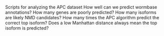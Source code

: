 Scripts for analyzing the APC dataset
How well can we predict wormbase annotations? 
How many genes are poorly predicted?
How many isoforms are likely NMD candidates?
How many times the APC algorithm predict the correct top isoform?
Does a low Manhattan distance always mean the top isoform is predicted?